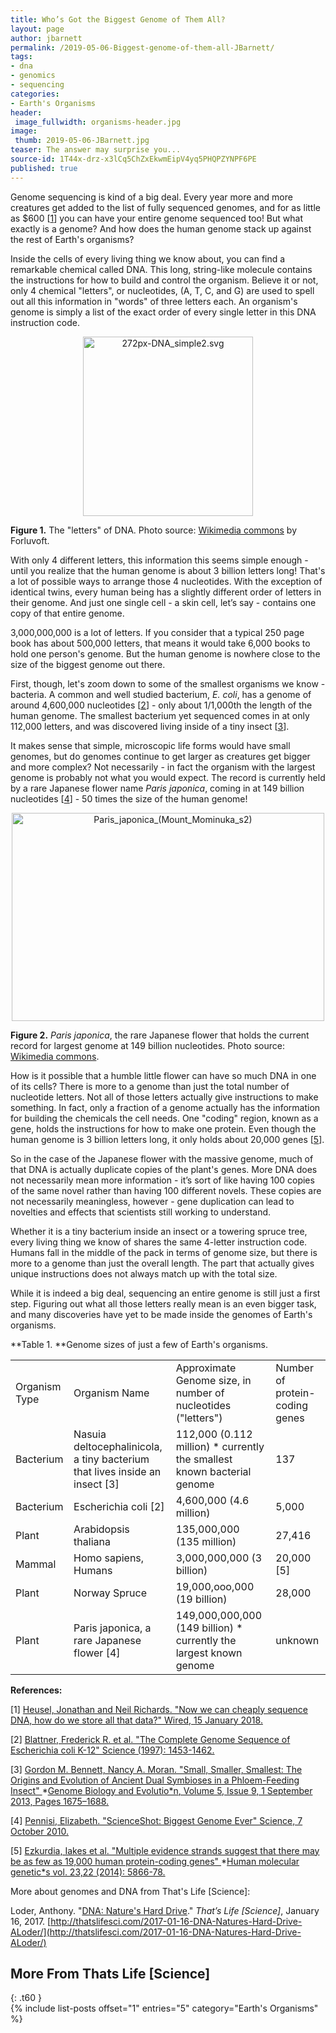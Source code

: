 ```yaml
---
title: Who’s Got the Biggest Genome of Them All?
layout: page
author: jbarnett
permalink: /2019-05-06-Biggest-genome-of-them-all-JBarnett/
tags:
- dna
- genomics
- sequencing
categories:
- Earth's Organisms
header:
 image_fullwidth: organisms-header.jpg
image:
 thumb: 2019-05-06-JBarnett.jpg
teaser: The answer may surprise you...
source-id: 1T44x-drz-x3lCq5ChZxEkwmEipV4yq5PHQPZYNPF6PE
published: true
---
```

Genome sequencing is kind of a big deal. Every year more and more creatures get added to the list of fully sequenced genomes, and for as little as $600 [[1](http://www.wired.co.uk/article/precision-medicine)] you can have your entire genome sequenced too! But what exactly is a genome? And how does the human genome stack up against the rest of Earth's organisms?   

Inside the cells of every living thing we know about, you can find a remarkable chemical called DNA. This long, string-like molecule contains the instructions for how to build and control the organism. Believe it or not, only 4 chemical "letters", or nucleotides, (A, T, C, and G) are used to spell out all this information in "words" of three letters each. An organism's genome is simply a list of the exact order of every single letter in this DNA instruction code.

<center><a data-flickr-embed="true"  href="https://www.flickr.com/photos/139839751@N06/39655834773/in/dateposted-friend/" title="272px-DNA_simple2.svg"><img src="https://farm5.staticflickr.com/4915/39655834773_d2a204368f.jpg" width="272" height="287" alt="272px-DNA_simple2.svg"></a><script async src="//embedr.flickr.com/assets/client-code.js" charset="utf-8"></script></center>

**Figure 1.** The "letters" of DNA. Photo source: [Wikimedia commons](https://commons.wikimedia.org/wiki/File:DNA_simple2.svg) by Forluvoft.

With only 4 different letters, this information this seems simple enough - until you realize that the human genome is about 3 billion letters long! That's a lot of possible ways to arrange those 4 nucleotides. With the exception of identical twins, every human being has a slightly different order of letters in their genome. And just one single cell - a skin cell, let’s say - contains one copy of that entire genome. 

3,000,000,000 is a lot of letters. If you consider that a typical 250 page book has about 500,000 letters, that means it would take 6,000 books to hold one person's genome. But the human genome is nowhere close to the size of the biggest genome out there. 

First, though, let's zoom down to some of the smallest organisms we know - bacteria. A common and well studied bacterium, *E. coli*, has a genome of around 4,600,000 nucleotides [[2](http://science.sciencemag.org/content/277/5331/1453)] - only about 1/1,000th the length of the human genome. The smallest bacterium yet sequenced comes in at only 112,000 letters, and was discovered living inside of a tiny insect [[3](https://academic.oup.com/gbe/article/5/9/1675/555845)]. 

It makes sense that simple, microscopic life forms would have small genomes, but do genomes continue to get larger as creatures get bigger and more complex? Not necessarily - in fact the organism with the largest genome is probably not what you would expect. The record is currently held by a rare Japanese flower name *Paris japonica*, coming in at 149 billion nucleotides [[4](http://www.sciencemag.org/news/2010/10/scienceshot-biggest-genome-ever)] - 50 times the size of the human genome!  

<center><a data-flickr-embed="true"  href="https://www.flickr.com/photos/139839751@N06/32746574288/in/dateposted-friend/" title="Paris_japonica_(Mount_Mominuka_s2)"><img src="https://farm5.staticflickr.com/4909/32746574288_c591fb045d.jpg" width="500" height="333" alt="Paris_japonica_(Mount_Mominuka_s2)"></a><script async src="//embedr.flickr.com/assets/client-code.js" charset="utf-8"></script></center>

**Figure 2.** *Paris japonica*, the rare Japanese flower that holds the current record for largest genome at 149 billion nucleotides. Photo source: [Wikimedia commons](https://upload.wikimedia.org/wikipedia/commons/4/4f/Paris_japonica_%28Mount_Mominuka_s2%29.JPG). 

How is it possible that a humble little flower can have so much DNA in one of its cells? There is more to a genome than just the total number of nucleotide letters. Not all of those letters actually give instructions to make something. In fact, only a fraction of a genome actually has the information for building the chemicals the cell needs. One "coding" region, known as a gene, holds the instructions for how to make one protein. Even though the human genome is 3 billion letters long, it only holds about 20,000 genes [[5](https://www.ncbi.nlm.nih.gov/pmc/articles/PMC4204768/)]. 

So in the case of the Japanese flower with the massive genome, much of that DNA is actually duplicate copies of the plant's genes. More DNA does not necessarily mean more information - it’s sort of like having 100 copies of the same novel rather than having 100 different novels. These copies are not necessarily meaningless, however - gene duplication can lead to novelties and effects that scientists still working to understand.  

Whether it is a tiny bacterium inside an insect or a towering spruce tree, every living thing we know of shares the same 4-letter instruction code. Humans fall in the middle of the pack in terms of genome size, but there is more to a genome than just the overall length. The part that actually gives unique instructions does not always match up with the total size. 

While it is indeed a big deal, sequencing an entire genome is still just a first step. Figuring out what all those letters really mean is an even bigger task, and many discoveries have yet to be made inside the genomes of Earth's organisms. 

**Table 1. **Genome sizes of just a few of Earth's organisms. 

<table>
  <tr>
    <td>Organism Type</td>
    <td>Organism Name</td>
    <td>Approximate 
Genome size, in number of nucleotides ("letters")</td>
    <td>Number of protein-coding genes</td>
  </tr>
  <tr>
    <td>Bacterium</td>
    <td>Nasuia deltocephalinicola, 
a tiny bacterium that lives inside an insect [3]
</td>
    <td>112,000
(0.112 million)
* currently the smallest known bacterial genome</td>
    <td>137</td>
  </tr>
  <tr>
    <td>Bacterium</td>
    <td>Escherichia coli [2]</td>
    <td>4,600,000
(4.6 million)</td>
    <td>5,000</td>
  </tr>
  <tr>
    <td>Plant</td>
    <td>Arabidopsis thaliana</td>
    <td>135,000,000
(135 million)</td>
    <td>27,416</td>
  </tr>
  <tr>
    <td>Mammal</td>
    <td>Homo sapiens,
Humans</td>
    <td>3,000,000,000
(3 billion)</td>
    <td>20,000 [5]</td>
  </tr>
  <tr>
    <td>Plant</td>
    <td>Norway Spruce</td>
    <td>19,000,ooo,000
(19 billion)</td>
    <td>28,000</td>
  </tr>
  <tr>
    <td>Plant</td>
    <td>Paris japonica,
a rare Japanese flower [4]</td>
    <td>149,000,000,000
(149 billion)
* currently the largest known genome</td>
    <td>unknown</td>
  </tr>
</table>


**References:**

[1] [Heusel, Jonathan and Neil Richards. "Now we can cheaply sequence DNA, how do we store all that data?" Wired, 15 January 2018.](http://www.wired.co.uk/article/precision-medicine)

[2] [Blattner, Frederick R. et al. "The Complete Genome Sequence of Escherichia coli K-12" Science (1997): 1453-1462.](http://science.sciencemag.org/content/277/5331/1453)

[3] [Gordon M. Bennett, Nancy A. Moran. "Small, Smaller, Smallest: The Origins and Evolution of Ancient Dual Symbioses in a Phloem-Feeding Insect" ](https://doi.org/10.1093/gbe/evt118)*[Genome Biology and Evolutio*n](https://doi.org/10.1093/gbe/evt118)[, Volume 5, Issue 9, 1 September 2013, Pages 1675–1688.](https://doi.org/10.1093/gbe/evt118)

[4] [Pennisi, Elizabeth. "ScienceShot: Biggest Genome Ever" Science, 7 October 2010. ](http://www.sciencemag.org/news/2010/10/scienceshot-biggest-genome-ever)

[5] [Ezkurdia, Iakes et al. "Multiple evidence strands suggest that there may be as few as 19,000 human protein-coding genes" ](https://www.ncbi.nlm.nih.gov/pmc/articles/PMC4204768/)*[Human molecular genetic*s](https://www.ncbi.nlm.nih.gov/pmc/articles/PMC4204768/)[ vol. 23,22 (2014): 5866-78.](https://www.ncbi.nlm.nih.gov/pmc/articles/PMC4204768/)

More about genomes and DNA from That's Life [Science]:

Loder, Anthony. "[DNA: Nature's Hard Drive](http://thatslifesci.com/2017-01-16-DNA-Natures-Hard-Drive-ALoder/)." *That’s Life [Science]*, January 16, 2017.
[http://thatslifesci.com/2017-01-16-DNA-Natures-Hard-Drive-ALoder/](http://thatslifesci.com/2017-01-16-DNA-Natures-Hard-Drive-ALoder/)

## More From Thats Life [Science]
{: .t60 }	
{% include list-posts offset="1" entries="5" category="Earth's Organisms" %}

